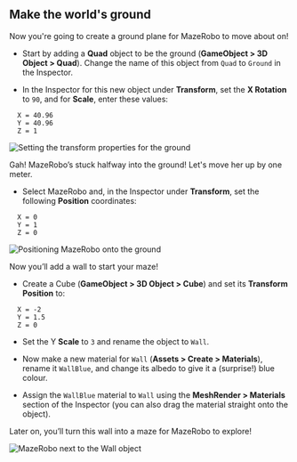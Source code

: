 ## Make the world's ground

Now you're going to create a ground plane for MazeRobo to move about on!

+ Start by adding a **Quad** object to be the ground (**GameObject > 3D Object > Quad**). Change the name of this object from `Quad` to `Ground` in the Inspector.
 
+ In the Inspector for this new object under **Transform**, set the **X Rotation** to `90`, and for **Scale**, enter these values:
```
  X = 40.96
  Y = 40.96
  Z = 1
```

  ![Setting the transform properties for the ground](images/step6_groundTransform.png)

Gah! MazeRobo’s stuck halfway into the ground! Let's move her up by one meter.

+ Select MazeRobo and, in the Inspector under **Transform**, set the following **Position** coordinates: 
```
  X = 0
  Y = 1
  Z = 0
```
  ![Positioning MazeRobo onto the ground](images/step6_MazeRoboOnGround.png)
 
Now you’ll add a wall to start your maze!

+ Create a Cube (**GameObject > 3D Object > Cube**) and set its **Transform Position** to:
```
  X = -2
  Y = 1.5
  Z = 0 
```
+ Set the Y **Scale** to `3` and rename the object to `Wall`.
 
+ Now make a new material for `Wall` (**Assets > Create > Materials**), rename it `WallBlue`, and change its albedo to give it a (surprise!) blue colour.

+ Assign the `WallBlue` material to `Wall` using the **MeshRender > Materials** section of the Inspector (you can also drag the material straight onto the object).

Later on, you’ll turn this wall into a maze for MazeRobo to explore!

![MazeRobo next to the Wall object](images/step6_Wall.png)
